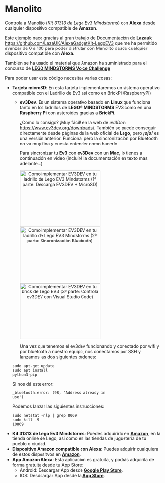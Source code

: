 # Manolito
Controla a Manolito (<i>Kit 31313 de Lego Ev3 Mindstorms</i>) con <b>Alexa</b> desde cualquier dispositivo compatible de <b>Amazon</b>.

Este ejemplo nace gracias al gran trabajo de Documentación de <b>Lazauk</b> https://github.com/LazaUK/AlexaGadgetKit-LegoEV3 que me ha permitido avanzar de 0 a 100 para poder disfrutar con Manolito desde cualquier dispositivo compatible con <b>Alexa.</b> 

<p>También se ha usado el material que Amazon ha suministrado para el concurso de <a href="https://www.hackster.io/contests/alexa-lego-voice-challenge" target="_blank"><b>LEGO MINDSTORMS Voice Challenge</b></a>

Para poder usar este código necesitas varias cosas:

<ul>

<li><b>Tarjeta microSD</b>: En esta tarjeta implementaremos un sistema operativo compatible con el Ladrillo de Ev3 así como en BrickPi (RaspberryPi)

- <b>ev3Dev</b>. Es un sistema operativo basado en <b>Linux</b> que funciona tanto en los ladrillos de <b>LEGO® MINDSTORMS</b> EV3 como en una <b>Raspberry Pi</b> con asteroides gracias a <b>BrickPi</b>. 

    ¿Como lo consigo? ¡Muy fácil! en la web de <i>ev3Dev</i>: https://www.ev3dev.org/downloads/. También se puede conseguir directamente desde páginas de la web oficial de <b>Lego</b>, pero <b><i>¡ojo!</i></b> es una versión anterior. Funciona, pero la sincronización por Bluetooth no va muy fina y cuesta entender como hacerlo.
    
    Para sincronizar tu <b>Ev3</b> con <b>ev3Dev</b> con un <b>Mac</b>, lo tienes a continuación en video (incluiré la documentación en texto mas adelante...) 
    <div style="width: 100%; padding: 0; margin: 0 auto;">
    <span style="margin: 10px auto; text-align: center;"><a href="https://youtu.be/SSxdLdfKS5E" target="_blank" >
        <img border="0" alt="Como implementar EV3DEV en tu ladrillo de Lego EV3 Mindstorms (1ª parte: Descarga EV3DEV + MicroSD)" src="http://www.ytopic.es/ev3/videoev3devimagen1.jpg" width="260" height="182">
    </a>
    </span>
     <span style="margin: 10px auto; text-align: center;">
    <a href="https://youtu.be/h6alAdD6sWc" target="_blank">
        <img border="0" alt="Como implementar EV3DEV en tu ladrillo de Lego EV3 Mindstorms (2ª parte: Sincronización Bluetooth)" src="http://www.ytopic.es/ev3/videoev3devimagen2.jpg" width="260" height="182">
    </a>
    </span>
    <span style="margin: 10px auto; text-align: center;">
    <a href="https://youtu.be/2zy9iwp4Kgs" target="_blank">
        <img border="0" alt="Como implementar EV3DEV en tu brick de Lego EV3 (3ª parte: Controla ev3DEV con Visual Studio Code)" src="http://www.ytopic.es/ev3/videoev3devimagen3.jpg" width="260" height="182">
    </a> 
    </span>
    </div>
    
    Una vez que tenemos el ev3dev funcionando y conectado por wifi y por bluetooth a nuestro equipo, nos conectamos por SSH y lanzamos las dos siguientes órdenes:
    
<code>sudo apt-get update</code><br/>
<code>sudo apt install python3-pip</code>

<p>Si nos dá este error:</p>

<code>_bluetooth.error: (98, 'Address already in use')</code><br/>

Podemos lanzar las siguientes instrucciones:

<code>sudo netstat -nlp | grep 8069</code><br/>
<code>sudo kill -9 10869</code><br/>
</li>
<li><b>Kit 31313 de Lego Ev3 Mindstorms</b>: Puedes adquirirlo en <a href="https://www.amazon.es/s?k=lego+31313&__mk_es_ES=%C3%85M%C3%85%C5%BD%C3%95%C3%91&ref=nb_sb_noss_2" target="_blank"><b>Amazon</b></a>, en la tienda online de Lego, asi como en las tiendas de juguetería de tu pueblo o ciudad.</li>

<li><b>Dispositivo Amazon compatible con Alexa</b>: Puedes adquirir cualquiera de estos dispositvos en <a href="https://www.amazon.es/s?k=alexa" target="_blank"><b>Amazon</b></a>.</li>
<li><b>App Amazon Alexa</b>: Esta aplicación es gratuita, y podrás adquirila de forma gratuita desde tu App Store:
<ul>
<li>Android: Descargar App desde <a href="https://play.google.com/store/apps/details?id=com.amazon.dee.app&hl=es" target="_blank"><b>Google Play Store</b></a>.</li>
<li>IOS: Desdcargar App desde la <a href="https://apps.apple.com/us/app/amazon-alexa/id944011620" target="_blank"><b>App Store</b></a>.</li>
</li>
</ul>